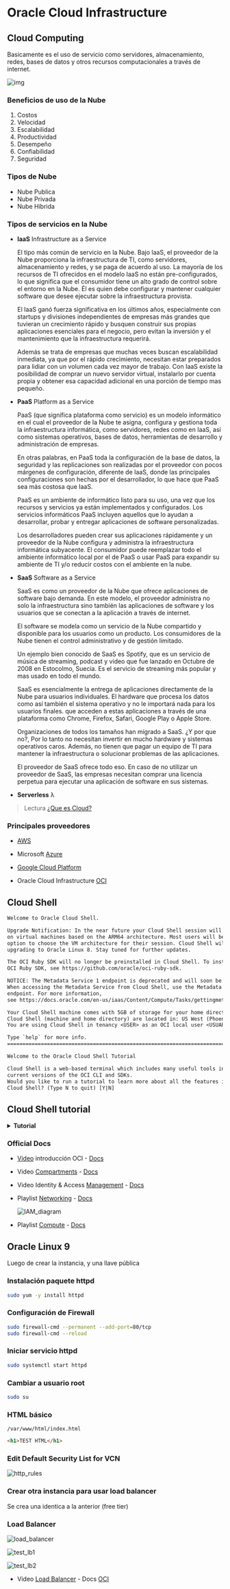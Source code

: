 # Oracle Cloud Infrastructure

## Cloud Computing

Basicamente es el uso de servicio como servidores, almacenamiento, redes, bases
de datos y otros recursos computacionales a través de internet.

![img](./imgs/servers.jpg)

### Beneficios de uso de la Nube

1. Costos
2. Velocidad
3. Escalabilidad
4. Productividad
5. Desempeño
6. Confiabilidad
7. Seguridad

### Tipos de Nube

- Nube Publica
- Nube Privada
- Nube Híbrida

### Tipos de servicios en la Nube

- **IaaS** Infrastructure as a Service

  El tipo más común de servicio en la Nube.
  Bajo laaS, el proveedor de la Nube proporciona la infraestructura de TI, como
  servidores, almacenamiento y redes, y se paga de acuerdo al uso.
  La mayoría de los recursos de TI ofrecidos en el modelo IaaS no están
  pre-configurados, lo que significa que el consumidor tiene un alto grado de
  control sobre el entorno en la Nube. Él es quien debe configurar y mantener
  cualquier software que desee ejecutar sobre la infraestructura provista.

  El IaaS ganó fuerza significativa en los últimos años, especialmente con
  startups y divisiones independientes de empresas más grandes que tuvieran un
  crecimiento rápido y busquen construir sus propias aplicaciones esenciales
  para el negocio, pero evitan la inversión y el mantenimiento que la
  infraestructura requerirá.

  Además se trata de empresas que muchas veces buscan escalabilidad inmediata,
  ya que por el rápido crecimiento, necesitan estar preparados para lidiar con
  un volumen cada vez mayor de trabajo. Con IaaS existe la posibilidad de
  comprar un nuevo servidor virtual, instalarlo por cuenta propia y obtener esa
  capacidad adicional en una porción de tiempo mas pequeño.

- **PaaS** Platform as a Service

  PaaS (que significa plataforma como servicio) es un modelo informático en el
  cual el proveedor de la Nube te asigna, configura y gestiona toda la
  infraestructura informática, como servidores, redes como en IaaS, así como
  sistemas operativos, bases de datos, herramientas de desarrollo y
  administración de empresas.

  En otras palabras, en PaaS toda la configuración de la base de datos, la
  seguridad y las replicaciones son realizadas por el proveedor con pocos
  márgenes de configuración, diferente de IaaS, donde las principales
  configuraciones son hechas por el desarrollador, lo que hace que PaaS sea
  más costosa que IaaS.

  PaaS es un ambiente de informático listo para su uso, una vez que los
  recursos y servicios ya están implementados y configurados. Los servicios
  informáticos PaaS incluyen aquellos que lo ayudan a desarrollar, probar y
  entregar aplicaciones de software personalizadas.

  Los desarrolladores pueden crear sus aplicaciones rápidamente y un proveedor
  de la Nube configura y administra la infraestructura informática subyacente.
  El consumidor puede reemplazar todo el ambiente informático local por el de
  PaaS o usar PaaS para expandir su ambiente de TI y/o reducir costos con el
  ambiente en la nube.

- **SaaS** Software as a Service

  SaaS es como un proveedor de la Nube que ofrece aplicaciones de software bajo
  demanda. En este modelo, el proveedor administra no solo la infraestructura
  sino también las aplicaciones de software y los usuarios que se conectan a
  la aplicación a través de internet.

  El software se modela como un servicio de la Nube compartido y disponible
  para los usuarios como un producto. Los consumidores de la Nube tienen el
  control administrativo y de gestión limitado.

  Un ejemplo bien conocido de SaaS es Spotify, que es un servicio de música de
  streaming, podcast y video que fue lanzado en Octubre de 2008 en Estocolmo,
  Suecia. Es el servicio de streaming más popular y mas usado en todo el mundo.

  SaaS es esencialmente la entrega de aplicaciones directamente de la Nube para
  usuarios individuales. El hardware que procesa los datos como así también el
  sistema operativo y no le importará nada para los usuarios finales. que
  acceden a estas aplicaciones a través de una plataforma como Chrome, Firefox,
  Safari, Google Play o Apple Store.

  Organizaciones de todos los tamaños han migrado a SaaS. ¿Y por que no?, Por
  lo tanto no necesitan invertir en mucho hardware y sistemas operativos caros.
  Además, no tienen que pagar un equipo de TI para mantener la infraestructura
  o solucionar problemas de las aplicaciones.

  El proveedor de SaaS ofrece todo eso. En caso de no utilizar un proveedor de
  SaaS, las empresas necesitan comprar una licencia perpetua para ejecutar una
  aplicación de software en sus sistemas.

- **Serverless** λ

> Lectura
[¿Que es Cloud?](https://www.aluracursos.com/blog/que-es-cloud-y-sus-principales-servicios)


### Principales proveedores

- [AWS](https://aws.amazon.com/)

- Microsoft [Azure](https://azure.microsoft.com/)

- [Google Cloud Platform](https://cloud.google.com/)

- Oracle Cloud Infrastructure [OCI](https://www.oracle.com/es/cloud/)


## Cloud Shell

```txt
Welcome to Oracle Cloud Shell.

Upgrade Notification: In the near future your Cloud Shell session will be hosted
on virtual machines based on the ARM64 architecture. Most users will be given the
option to choose the VM architecture for their session. Cloud Shell will also be
upgrading to Oracle Linux 8. Stay tuned for further updates.

The OCI Ruby SDK will no longer be preinstalled in Cloud Shell. To install the
OCI Ruby SDK, see https://github.com/oracle/oci-ruby-sdk.

NOTICE: The Metadata Service 1 endpoint is deprecated and will soon be disabled.
When accessing the Metadata Service from Cloud Shell, use the Metadata Service 2
endpoint. For more information,
see https://docs.oracle.com/en-us/iaas/Content/Compute/Tasks/gettingmetadata.htm

Your Cloud Shell machine comes with 5GB of storage for your home directory. Your
Cloud Shell (machine and home directory) are located in: US West (Phoenix).
You are using Cloud Shell in tenancy <USER> as an OCI local user <USUARIO>

Type `help` for more info.
=================================================================================

Welcome to the Oracle Cloud Shell Tutorial

Cloud Shell is a web-based terminal which includes many useful tools including
current versions of the OCI CLI and SDKs.
Would you like to run a tutorial to learn more about all the features included in
Cloud Shell? (Type N to quit) [Y|N] 
```

## Cloud Shell tutorial

<details>

<summary markdown="span"><b>Tutorial</b></summary>

### About This Tutorial

```txt
This is a command line tutorial that runs the first time you start Cloud Shell
and provides a quick introduction to the service. You can quit this tutorial at
any time.
If you would like to run it again, you can do that by typing cstutorial in your
Cloud Shell terminal at any time.
```

### This tutorial is going to cover

```txt
    *  How to use Cloud Shell
    *  Identifying tools available in Cloud Shell
    *  Programming language support from Cloud Shell and how to manage your
       Java Development Kit (JDK) versions
    *  Running OCI Command Line Interface (CLI) Commands and using OCI's
       Interactive CLI
    *  Using the OCI SDKs
```

### What is Cloud Shell?

```txt
Cloud Shell is a free web browser-based terminal accessible from the Oracle Cloud
Console that is pre-installed with a set of useful tools. Each user is provided a
5 GB home directory which provides persistent storage for your files.

Cloud Shell allows you to perform tasks including:

    *  Writing Linux scripts for managing your Oracle Cloud Infrastructure (OCI)
       environment
    *  Developing or running applications built using the OCI SDKs
    *  Building and running docker containers
    *  Managing your Oracle Cloud Infrastructure (OCI) Functions
    *  Accessing public and private resources including:
        *  Running OCI CLI commands to manage your resources
        *  Accessing your Oracle Container Engine for Kubernetes clusters
        *  Accessing your compute instances using ssh
        *  Managing your Autonomous Databases

Your persistent home directory allows you to store scripts and files in your
Cloud Shell which will be retained for your next session even if you exit or
restart Cloud Shell. Those files live in your Cloud Shell environment and can
not be accessed by other users.

The OCI CLI is pre-configured to run as you with all of the policies and
privileges that have been assigned to you by your Administrator. No additional
set up is required to use it.
```

### Tools Available in Cloud Shell

```txt
CloudShell provides a collection of pre-installed and pre-authenticated tools
readily accessible to users which are updated on a regular basis including:

    *  OCI Command Line Interface (CLI)
    *  Source Code Management: Git
    *  SQL: SQLcl, mysql-community-client
    *  Kubernetes utilities: kubectl, helm
    *  Build tools: maven, make
    *  Provisioning and configuration management: terraform, ansible
    *  Editors: vim, nano, emacs
    *  Linux Shells: bash, sh, tmux
    *  Linux utilities: iputils, jq, wget, zip/unzip, tar (and many more)
    *  Python tools: pip, iPython
    *  Typescript/Javascript support: node.js, NPM, nvm
    *  Docker: Docker engine
    *  oci-powershell-modules
    *  GoldenGate Admin client
```

### Using the OCI Command Line Interface (CLI)

```txt
Included in Cloud Shell is a current version of the OCI CLI. The CLI is a
small-footprint tool that you can use on its own or with the Console to complete
Oracle Cloud Infrastructure 
tasks. The CLI provides the same core functionality as the Console, plus
additional commands. Some of these, such as the ability to write and run scripts,
extend Console functionality.

Cloud Shell updates the version of the OCI CLI on a regular basis. This means you
are always using the latest version of our tools. We also automatically configure
your credentials when 
you launch Cloud Shell so no further setup is required to use the OCI CLI in
Cloud Shell. Authentication happens automatically.

Hit return to run the oci command oci iam availability-domain list : 

$ oci iam availability-domain list
```

### Using the OCI CLI in Interactive Mode

```txt
The CLI also has an interactive mode that simplifies your OCI CLI user experience
with several new features, including command and parameter suggestions,
auto-completion, and command reference information.

In interactive mode, suggestions will be made as you navigate the command line.
For example, it can help find the right arguments for a command, and fill in
ocids by allowing you to search based on display names.

An example of a command you can run is oci iam availablity-domain list.

To try that now, and go into interactive mode, type oci -i and then hit Return.

And then try the following:

    1. Type in iam and then a space. The CLI will give you a list of choices.
    2. Type avail and then hit tab to autocomplete the command
    3. Type a space and then list and then hit return to finish the command


Type oci -i to go into interactive mode:
$ oci -i
Learn more about interactive features in CLI by watching our informative video
on YouTube
-> https://www.youtube.com/watch?v=lX29Xw1Te54&ab_channel=OracleLearning
Also see
https://docs.oracle.com/iaas/Content/API/SDKDocs/cliusing_topic-Using_Interactive_Mode.htm
> oci
```

### Using Docker

```txt
You can use Docker from within Cloud Shell to develop software.

Hit return to docker run hello-world:

$ docker run hello-world

Hello from Docker!
This message shows that your installation appears to be working correctly.

To generate this message, Docker took the following steps:
 1. The Docker client contacted the Docker daemon.
 2. The Docker daemon pulled the "hello-world" image from the Docker Hub.
    (amd64)
 3. The Docker daemon created a new container from that image which runs the
    executable that produces the output you are currently reading.
 4. The Docker daemon streamed that output to the Docker client, which sent it
    to your terminal.

To try something more ambitious, you can run an Ubuntu container with:
 $ docker run -it ubuntu bash

Share images, automate workflows, and more with a free Docker ID:
 https://hub.docker.com/

For more examples and ideas, visit:
 https://docs.docker.com/get-started/
```

### Supported Programming Languages

```txt
We support the following programming languages in Cloud Shell so you can write
your own applications:

    *  Java including multiple versions of Oracle Java as well as
       GraalVM Enterprise JDK 17
    *  Python (2 and 3)
    *  Ruby
    *  Golang
    *  JavaScript/NodeJS
    *  C/C++ using gcc
    *  sh and bash scripts
```

### Using the OCI Software Development Kits (SDKs)

```txt
The OCI Software Development Kits (SDKs) allow you to build and deploy apps that
integrate with Oracle Cloud Infrastructure services. Each SDK provides the tools
you need to develop an app, including code samples and documentation to create,
test, and troubleshoot. In addition, if you want to contribute to the development
of the SDKs, they are all open source and available on GitHub.

Cloud Shell installs and updates the version of the OCI SDKs on a regular basis.
This means you are always using recent versions of our tools. We also
automatically configure your credentials when you launch the Cloud Shell so you
do not have to set up keys if you use the default authentication provider.

To get up and running quickly, you can look at the SDK Cloud Shell Quick Starts
for each of the languages:
  https://docs.oracle.com/en-us/iaas/Content/API/Concepts/developerquickstarts.htm


You can also find source and examples on GitHub for the SDKs.
  *  Java:                  https://github.com/oracle/oci-java-sdk
  *  Python:                https://github.com/oracle/oci-python-sdk
  *  Typescript/JavaScript: https://github.com/oracle/oci-typescript-sdk
  *  .NET:                  https://github.com/oracle/oci-dotnet-sdk
  *  Go:                    https://github.com/oracle/oci-go-sdk
  *  Ruby:                  https://github.com/oracle/oci-ruby-sdk
```

### Code Editor

```txt
Cloud Shell integrates seamlessly with the OCI Code Editor, allowing you to edit
code, modify scripts, and update service workflows directly from the OCI Console.

The Code Editor lets you browse, view, and edit files in your Cloud Shell home
directory and provides a convenient way to perform common code updates for
various services, including creating and deploying Functions, editing Terraform
configurations used with Resource Manager stacks, and creating and editing an API.
It offers the following capabilities that enhance your productivity:

  *  Built-in integration with OCI services, including Functions,
     Resource Manager, and Data Science
  *  Access to Cloud Shell and 30+ cloud-based tools
  *  Git integration and workspace management
  *  Rich language support
  *  Session continuity
  *  Personalized user experience

You can access this from the View menu in the Cloud Shell window or directly from
the Developer Tools icon in the Console header.
```

### Configuring Java Versions

```txt
You can use csruntimectl to configure your version of Java.

To see the set of available Java versions see `csruntimectl java list`.
Your current JDK is indicated by an *.
Hit return to list the JDKs available on this system:

$ csruntimectl java list
   graalvmeejdk-17                /usr/lib64/graalvm/graalvm22-ee-java17
 * oraclejdk-11                                    /usr/java/jdk-11.0.17
   oraclejdk-1.8                         /usr/lib/jvm/jdk-1.8-oracle-x64


You can then set the JDK version by using the command
`csruntimectl java set <version from above>`

Hit return to show your current JAVA_HOME: 

$ echo $JAVA_HOME
/usr/lib64/graalvm/graalvm22-ee-java17
```

### Transferring Files to and from your Cloud Shell

```txt
In addition to creating new files and scripts, you can upload files to and
download files from your Cloud Shell.

Under the tools (aka gear) icon on the top right corner of the Cloud Shell header
are three options related to File Upload/Download:

  *  Download - allows you to transfer files from your Cloud Shell to your local
     computer
  *  Upload - allows you to transfer files from to Cloud Shell from your local
     computer
  *  File Transfers - allows you to view active and completed Uploads and
     Downloads

To Upload files, you can either drag an drop files into the upload dialog (or
even directly into Cloud Shell) or use the file selection dialog to select
individual files.

Try dragging a file into the Cloud Shell window to try to upload now.

To Download files, you will have to enter the path starting at your home
directory in the dialog box. For example, if your file was in ~/temp/myfile you
would enter temp/myfile.
```

### Understanding Regions

```txt
Your Cloud Shell host (and your home directory) live in the Home Region for your
tenancy regardless of what region is selected in the region pull-down menu in the
top right corner of the console. This allows your home directory to be available
no matter what region you are operating in.

Your current region (the region you have selected in the pull-down) is used when
accessing tenancy resources using the OCI Command Line Interface (CLI) or the OCI
Software Development Kits (SDKs).

In the current Cloud Shell Session:

  *  Your Home region is us-phoenix-1
  *  Your Console selected region is us-phoenix-1


Note: The region used by the SDKs/CLIs is "sticky" based on what was selected in
the console when your Cloud Shell was opened and persists as long as the session
exists. You can identify what region is active by looking at the Cloud Shell
prompt. It will look like:

    <username>@cloudshell:<directory> (<region>)

If you want to change your region for the CLI/SDK:

  *  Select a new region in the Console region pull-down menu, near the top of
     the Console.
  *  Close and reopen your terminal.
```

### Understanding Network Access from your Cloud Shell

```txt
By default, your Cloud Shell uses our Public Network which is provisioned with
both a Service Gateway and additionally has egress to the internet. From your
Cloud Shell Public Network connection, you can run OCI CLI commands to access
tenancy resources and also reach public resources. The access to public resources
allows you to perform tasks like using ssh to access public instances, managing
public OKE Clusters and pulling from public git repositories.

If you would like to access resources which do not have a public IP, you can
instead use a Private Network Connection. Using Private Network Access, you can
connect to a subnet (assuming your administrator has granted you permission) that
lives in your home region.

See:
https://docs.oracle.com/en-us/iaas/Content/API/Concepts/cloudshellintro.htm#Cloud_Shell_Private_Access

Note: No ingress to your Cloud Shell Hosts (in either public or private networks)
is supported.
```

### Getting More Information

```txt
You can find out more about Cloud Shell, the CLI and the SDKs here:

  *  Cloud Shell Overview:
     https://docs.oracle.com/en-us/iaas/Content/API/Concepts/cloudshellintro.htm
  *  OCI CLI Overview:
     https://docs.oracle.com/iaas/Content/API/Concepts/cliconcepts.htm
  *  OCI Interactive CLI Overview:
     https://docs.oracle.com/en-us/iaas/Content/API/SDKDocs/cliusing_topic-Using_Interactive_Mode.htm
  *  OCI SDKs Guides:
     https://docs.oracle.com/en-us/iaas/Content/API/Concepts/sdks.htm
  *  OCI SDKs Cloud Shell Quickstarts:
     https://docs.oracle.com/en-us/iaas/Content/API/Concepts/developerquickstarts.htm
  *  Oracle Cloud Infrastructure CLI Command Reference:
     https://docs.oracle.com/en-us/iaas/tools/oci-cli/latest/oci_cli_docs/
```

```txt
Thank you for running our tutorial, and welcome to Cloud Shell!
```

</details>

### Official Docs

- [Video](https://youtu.be/JBkT44FSf0o) introducción OCI -
[Docs](https://docs.oracle.com/es-ww/iaas/Content/GSG/Concepts/baremetalintro.htm)

- Video [Compartments](https://youtu.be/VJD19vyu6lI) -
[Docs](https://docs.oracle.com/es-ww/iaas/Content/Identity/compartments/managingcompartments.htm)

- Video Identity & Access [Management](https://youtu.be/8qaQuoJZYvQ) -
[Docs](https://docs.oracle.com/es-ww/iaas/Content/Identity/iam/manage-iam.htm)

- Playlist
[Networking](https://www.youtube.com/playlist?list=PLvlciYga5j3z7biGjV7-fywS-xEJ3W6Pp) -
[Docs](https://docs.oracle.com/es-ww/iaas/Content/Network/Concepts/landing.htm#top)

  ![IAM_diagram](./imgs/IAM_service.png)

- Playlist
[Compute](https://www.youtube.com/playlist?list=PLKCk3OyNwIzsAjIaUaVsKdXcfBOy6LASv) -
[Docs](https://docs.oracle.com/es-ww/iaas/Content/home.htm)

## Oracle Linux 9

Luego de crear la instancia, y una llave pública

### Instalación paquete httpd

```sh
sudo yum -y install httpd
```

### Configuración de Firewall

```sh
sudo firewall-cmd --permanent --add-port=80/tcp
sudo firewall-cmd --reload
```

### Iniciar servicio httpd

```sh
sudo systemctl start httpd
```

### Cambiar a usuario root

```sh
sudo su
```

### HTML básico

`/var/www/html/index.html`

```html
<h1>TEST HTML</h1>
```

### Edit Default Security List for VCN

![http_rules](./imgs/httpd_rules.png)

### Crear otra instancia para usar load balancer

Se crea una identica a la anterior (free tier)

### Load Balancer

![load_balancer](./imgs/load_balancer.png)

![test_lb1](./imgs/test_lb1.png)

![test_lb2](./imgs/test_lb2.png)

- Video [Load Balancer](https://www.youtube.com/watch?v=tY2UuVbDElc) -
Docs [OCI](https://docs.oracle.com/es-ww/iaas/Content/home.htm)
